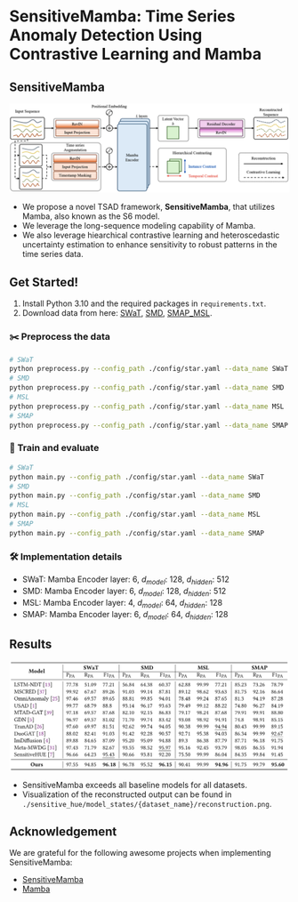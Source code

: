 # SensitiveMamba: Time Series Anomaly Detection Using Contrastive Learning and Mamba


## SensitiveMamba
![images](./images/tsad_framework.png)

- We propose a novel TSAD framework, **SensitiveMamba**, that utilizes Mamba, also known as the S6 model.
- We leverage the long-sequence modeling capability of Mamba.
- We also leverage hiearchical contrastive learning and heteroscedastic uncertainty estimation to enhance sensitivity to robust patterns in the time series data.


## Get Started!
1. Install Python 3.10 and the required packages in `requirements.txt`.
2. Download data from here: [SWaT](https://github.com/yuesuoqingqiu/SensitiveHUE), [SMD](https://github.com/imperial-qore/TranAD/tree/main/data), [SMAP_MSL](https://github.com/imperial-qore/TranAD/tree/main/data).

### ✂️ Preprocess the data
```bash
# SWaT
python preprocess.py --config_path ./config/star.yaml --data_name SWaT
# SMD
python preprocess.py --config_path ./config/star.yaml --data_name SMD
# MSL
python preprocess.py --config_path ./config/star.yaml --data_name MSL
# SMAP
python preprocess.py --config_path ./config/star.yaml --data_name SMAP
```


### 🚀 Train and evaluate

```bash
# SWaT
python main.py --config_path ./config/star.yaml --data_name SWaT
# SMD
python main.py --config_path ./config/star.yaml --data_name SMD
# MSL
python main.py --config_path ./config/star.yaml --data_name MSL
# SMAP
python main.py --config_path ./config/star.yaml --data_name SMAP
```

### 🛠️ Implementation details
- SWaT: Mamba Encoder layer: 6, $d_{model}$: 128, $d_{hidden}$: 512
- SMD:  Mamba Encoder layer: 6, $d_{model}$: 128, $d_{hidden}$: 512
- MSL:  Mamba Encoder layer: 4, $d_{model}$: 64, $d_{hidden}$: 128
- SMAP: Mamba Encoder layer: 6, $d_{model}$: 64, $d_{hidden}$: 128

## Results
![images](./images/results.png)

- SensitiveMamba exceeds all baseline models for all datasets.
- Visualization of the reconstructed output can be found in `./sensitive_hue/model_states/{dataset_name}/reconstruction.png`.


## Acknowledgement 

We are grateful for the following awesome projects when implementing SensitiveMamba:

- [SensitiveMamba](https://github.com/yuesuoqingqiu/SensitiveHUE)
- [Mamba](https://github.com/state-spaces/mamba)
